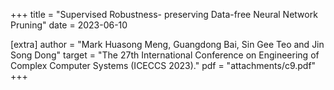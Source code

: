+++
title = "Supervised Robustness- preserving Data-free Neural Network Pruning"
date = 2023-06-10

[extra]
author = "Mark Huasong Meng, Guangdong Bai, Sin Gee Teo and Jin Song Dong"
target = "The 27th International Conference on Engineering of Complex Computer Systems (ICECCS 2023)."
pdf = "attachments/c9.pdf"
+++